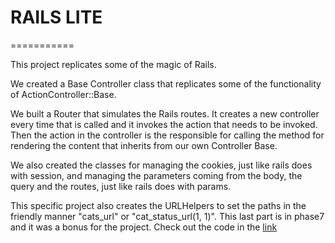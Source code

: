 # RAILS LITE
===========

This project replicates some of the magic of Rails.

We created a Base Controller class that replicates some of the functionality 
of ActionController::Base.

We built a Router that simulates the Rails routes. It creates a new controller
every time that is called and it invokes the action that needs to be invoked.
Then the action in the controller is the responsible for calling the method
for rendering the content that inherits from our own Controller Base.

We also created the classes for managing the cookies, just like rails does with
session, and managing the parameters coming from the body, the query and the
routes, just like rails does with params.

This specific project also creates the URLHelpers to set the paths in the
friendly manner "cats_url" or "cat_status_url(1, 1)".
This last part is in phase7 and it was a bonus for the project.
Check out the code in the [link](https://github.com/lmuntaner/RailsLite/blob/master/lib/phase7/controller_base.rb)